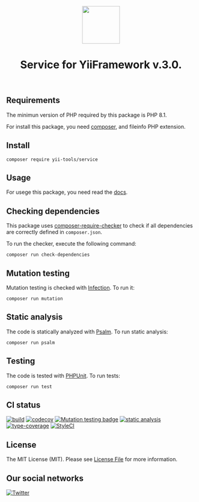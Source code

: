 <p align="center">
    <a href="https://github.com/yii-tools/service" target="_blank">
        <img src="https://avatars.githubusercontent.com/u/121752654?s=200&v=4" height="100px">
    </a>
    <h1 align="center">Service for YiiFramework v.3.0.</h1>
    <br>
</p>

## Requirements

The minimun version of PHP required by this package is PHP 8.1.

For install this package, you need [composer](https://getcomposer.org/), and fileinfo PHP extension.

## Install

```shell
composer require yii-tools/service
```

## Usage

For usege this package, you need read the [docs](docs/index.md).

## Checking dependencies

This package uses [composer-require-checker](https://github.com/maglnet/ComposerRequireChecker) to check if all dependencies are correctly defined in `composer.json`.

To run the checker, execute the following command:

```shell
composer run check-dependencies
```

## Mutation testing

Mutation testing is checked with [Infection](https://infection.github.io/). To run it:

```shell
composer run mutation
```

## Static analysis

The code is statically analyzed with [Psalm](https://psalm.dev/). To run static analysis:

```shell
composer run psalm
```

## Testing

The code is tested with [PHPUnit](https://phpunit.de/). To run tests:

```
composer run test
```

## CI status

[![build](https://github.com/yii-tools/service/actions/workflows/build.yml/badge.svg)](https://github.com/yii-tools/service/actions/workflows/build.yml)
[![codecov](https://codecov.io/gh/yii-tools/service/branch/main/graph/badge.svg?token=MF0XUGVLYC)](https://codecov.io/gh/yii-tools/service)
[![Mutation testing badge](https://img.shields.io/endpoint?style=flat&url=https%3A%2F%2Fbadge-api.stryker-mutator.io%2Fgithub.com%2Fyii-tools%2Fservice%2Fmain)](https://dashboard.stryker-mutator.io/reports/github.com/yii-tools/service/main)
[![static analysis](https://github.com/yii-tools/service/actions/workflows/static.yml/badge.svg)](https://github.com/yii-tools/service/actions/workflows/static.yml)
[![type-coverage](https://shepherd.dev/github/yii-tools/service/coverage.svg)](https://shepherd.dev/github/yii-tools/service)
[![StyleCI](https://github.styleci.io/repos/513988564/shield?branch=main)](https://github.styleci.io/repos/513988564?branch=main)

## License

The MIT License (MIT). Please see [License File](LICENSE.md) for more information.

## Our social networks

[![Twitter](https://img.shields.io/badge/twitter-follow-1DA1F2?logo=twitter&logoColor=1DA1F2&labelColor=555555?style=flat)](https://twitter.com/Terabytesoftw)
